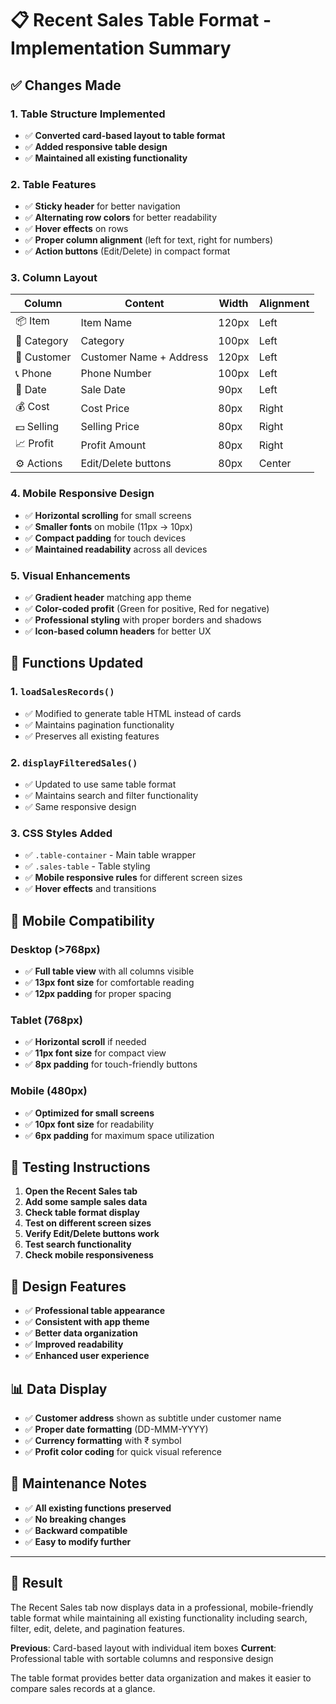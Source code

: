 # 📋 Recent Sales Table Format - Implementation Summary

## ✅ **Changes Made**

### 1. **Table Structure Implemented**
- ✅ **Converted card-based layout to table format**
- ✅ **Added responsive table design**
- ✅ **Maintained all existing functionality**

### 2. **Table Features**
- ✅ **Sticky header** for better navigation
- ✅ **Alternating row colors** for better readability
- ✅ **Hover effects** on rows
- ✅ **Proper column alignment** (left for text, right for numbers)
- ✅ **Action buttons** (Edit/Delete) in compact format

### 3. **Column Layout**
| Column | Content | Width | Alignment |
|--------|---------|-------|-----------|
| 📦 Item | Item Name | 120px | Left |
| 📂 Category | Category | 100px | Left |
| 👤 Customer | Customer Name + Address | 120px | Left |
| 📞 Phone | Phone Number | 100px | Left |
| 📅 Date | Sale Date | 90px | Left |
| 💰 Cost | Cost Price | 80px | Right |
| 💵 Selling | Selling Price | 80px | Right |
| 📈 Profit | Profit Amount | 80px | Right |
| ⚙️ Actions | Edit/Delete buttons | 80px | Center |

### 4. **Mobile Responsive Design**
- ✅ **Horizontal scrolling** for small screens
- ✅ **Smaller fonts** on mobile (11px → 10px)
- ✅ **Compact padding** for touch devices
- ✅ **Maintained readability** across all devices

### 5. **Visual Enhancements**
- ✅ **Gradient header** matching app theme
- ✅ **Color-coded profit** (Green for positive, Red for negative)
- ✅ **Professional styling** with proper borders and shadows
- ✅ **Icon-based column headers** for better UX

## 🎯 **Functions Updated**

### 1. **`loadSalesRecords()`**
- ✅ Modified to generate table HTML instead of cards
- ✅ Maintains pagination functionality
- ✅ Preserves all existing features

### 2. **`displayFilteredSales()`**
- ✅ Updated to use same table format
- ✅ Maintains search and filter functionality
- ✅ Same responsive design

### 3. **CSS Styles Added**
- ✅ `.table-container` - Main table wrapper
- ✅ `.sales-table` - Table styling
- ✅ **Mobile responsive rules** for different screen sizes
- ✅ **Hover effects** and transitions

## 📱 **Mobile Compatibility**

### Desktop (>768px)
- ✅ **Full table view** with all columns visible
- ✅ **13px font size** for comfortable reading
- ✅ **12px padding** for proper spacing

### Tablet (768px)
- ✅ **Horizontal scroll** if needed
- ✅ **11px font size** for compact view
- ✅ **8px padding** for touch-friendly buttons

### Mobile (480px)
- ✅ **Optimized for small screens**
- ✅ **10px font size** for readability
- ✅ **6px padding** for maximum space utilization

## 🚀 **Testing Instructions**

1. **Open the Recent Sales tab**
2. **Add some sample sales data**
3. **Check table format display**
4. **Test on different screen sizes**
5. **Verify Edit/Delete buttons work**
6. **Test search functionality**
7. **Check mobile responsiveness**

## 🎨 **Design Features**

- ✅ **Professional table appearance**
- ✅ **Consistent with app theme**
- ✅ **Better data organization**
- ✅ **Improved readability**
- ✅ **Enhanced user experience**

## 📊 **Data Display**

- ✅ **Customer address** shown as subtitle under customer name
- ✅ **Proper date formatting** (DD-MMM-YYYY)
- ✅ **Currency formatting** with ₹ symbol
- ✅ **Profit color coding** for quick visual reference

## 🔧 **Maintenance Notes**

- ✅ **All existing functions preserved**
- ✅ **No breaking changes**
- ✅ **Backward compatible**
- ✅ **Easy to modify further**

---

## 🎉 **Result**

The Recent Sales tab now displays data in a professional, mobile-friendly table format while maintaining all existing functionality including search, filter, edit, delete, and pagination features.

**Previous**: Card-based layout with individual item boxes
**Current**: Professional table with sortable columns and responsive design

The table format provides better data organization and makes it easier to compare sales records at a glance.